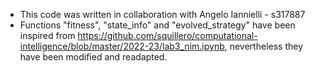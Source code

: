 - This code was written in collaboration with Angelo Iannielli - s317887
- Functions "fitness", "state_info" and "evolved_strategy" have been inspired from https://github.com/squillero/computational-intelligence/blob/master/2022-23/lab3_nim.ipynb, nevertheless they have been modified and readapted.